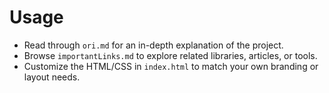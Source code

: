 # Usage
* Read through `ori.md` for an in-depth explanation of the project.
* Browse `importantLinks.md` to explore related libraries, articles, or tools.
* Customize the HTML/CSS in `index.html` to match your own branding or layout needs.